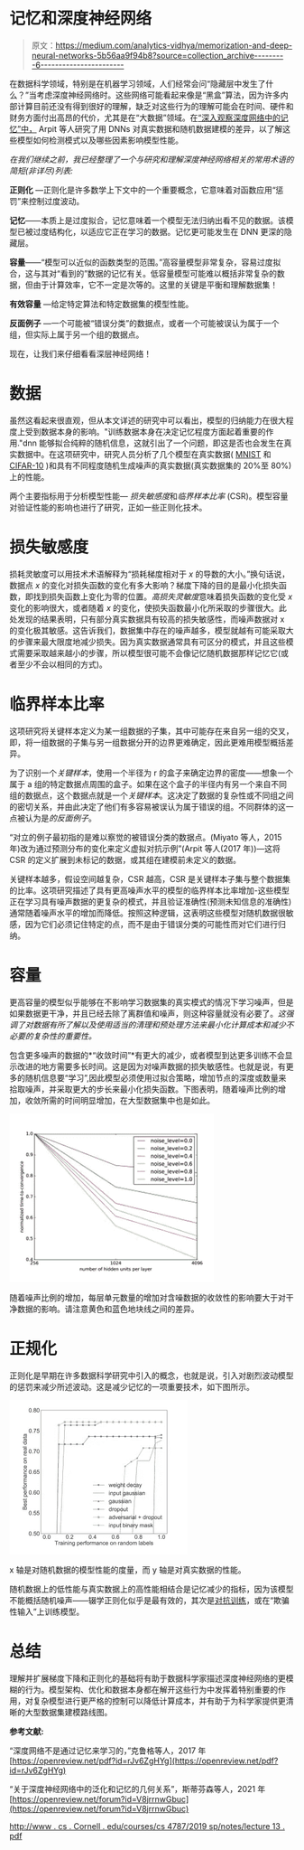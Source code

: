# 记忆和深度神经网络

> 原文：<https://medium.com/analytics-vidhya/memorization-and-deep-neural-networks-5b56aa9f94b8?source=collection_archive---------6----------------------->

在数据科学领域，特别是在机器学习领域，人们经常会问“隐藏层中发生了什么？”当考虑深度神经网络时。这些网络可能看起来像是“黑盒”算法，因为许多内部计算目前还没有得到很好的理解，缺乏对这些行为的理解可能会在时间、硬件和财务方面付出高昂的代价，尤其是在“大数据”领域。在[“深入观察深度网络中的记忆”中，](https://arxiv.org/pdf/1706.05394.pdf) Arpit 等人研究了用 DNNs 对真实数据和随机数据建模的差异，以了解这些模型如何检测模式以及哪些因素影响模型性能。

*在我们继续之前，我已经整理了一个与研究和理解深度神经网络相关的常用术语的简短(非详尽)列表:*

**正则化** —正则化是许多数学上下文中的一个重要概念，它意味着对函数应用“惩罚”来控制过度波动。

**记忆**——本质上是过度拟合，记忆意味着一个模型无法归纳出看不见的数据。该模型已被过度结构化，以适应它正在学习的数据。记忆更可能发生在 DNN 更深的隐藏层。

**容量**——“模型可以近似的函数类型的范围。”高容量模型非常复杂，容易过度拟合，这与其对“看到的”数据的记忆有关。低容量模型可能难以概括非常复杂的数据，但由于计算效率，它不一定是次等的。这里的关键是平衡和理解数据集！

**有效容量** —给定特定算法和特定数据集的模型性能。

**反面例子** —一个可能被“错误分类”的数据点，或者一个可能被误认为属于一个组，但实际上属于另一个组的数据点。

现在，让我们来仔细看看深层神经网络！

# **数据**

虽然这看起来很直观，但从本文详述的研究中可以看出，模型的归纳能力在很大程度上受到数据本身的影响。"训练数据本身在决定记忆程度方面起着重要的作用."dnn 能够拟合纯粹的随机信息，这就引出了一个问题，即这是否也会发生在真实数据中。在这项研究中，研究人员分析了几个模型在真实数据( [MNIST](https://deepai.org/dataset/mnist) 和 [CIFAR-10](https://www.cs.toronto.edu/~kriz/cifar.html) )和具有不同程度随机生成噪声的真实数据(真实数据集的 20%至 80%)上的性能。

两个主要指标用于分析模型性能— *损失敏感度*和*临界样本比率* (CSR)。模型容量对验证性能的影响也进行了研究，正如一些正则化技术。

# **损失敏感度**

损耗灵敏度可以用技术术语解释为“损耗梯度相对于 *x* 的导数的大小。”换句话说，数据点 *x* 的变化对损失函数的变化有多大影响？梯度下降的目的是最小化损失函数，即找到损失函数上变化为零的位置。*高损失灵敏度*意味着损失函数的变化受 *x* 变化的影响很大，或者随着 *x* 的变化，使损失函数最小化所采取的步骤很大。此处发现的结果表明，只有部分真实数据具有较高的损失敏感性，而噪声数据对 x 的变化极其敏感。这告诉我们，数据集中存在的噪声越多，模型就越有可能采取大的步骤来最大限度地减少损失。因为真实数据通常具有可区分的模式，并且这些模式需要采取越来越小的步骤，所以模型很可能不会像记忆随机数据那样记忆它(或者至少不会以相同的方式)。

# **临界样本比率**

这项研究将关键样本定义为某一组数据的子集，其中可能存在来自另一组的交叉，即，将一组数据的子集与另一组数据分开的边界更难确定，因此更难用模型概括差异。

为了识别一个*关键样本*，使用一个半径为 r 的盒子来确定边界的密度——想象一个属于 a 组的特定数据点周围的盒子。如果在这个盒子的半径内有另一个来自不同组的数据点，这个数据点就是一个*关键样本*。这决定了数据的复杂性或不同组之间的密切关系，并由此决定了他们有多容易被误认为属于错误的组。不同群体的这一点被认为是*的反面例子*。

“对立的例子最初指的是难以察觉的被错误分类的数据点。(Miyato 等人，2015 年)改为通过预测分布的变化来定义虚拟对抗示例”(Arpit 等人(2017 年))—这将 CSR 的定义扩展到未标记的数据，或其组在建模前未定义的数据。

关键样本越多，假设空间越复杂，CSR 越高，CSR 是关键样本子集与整个数据集的比率。这项研究描述了具有更高噪声水平的模型的临界样本比率增加-这些模型正在学习具有噪声数据的更复杂的模式，并且验证准确性(预测未知信息的准确性)通常随着噪声水平的增加而降低。按照这种逻辑，这表明这些模型对随机数据很敏感，因为它们必须记住特定的点，而不是由于错误分类的可能性而对它们进行归纳。

# **容量**

更高容量的模型似乎能够在不影响学习数据集的真实模式的情况下学习噪声，但是如果数据更干净，并且已经去除了离群值和噪声，则这种容量就没有必要了。*这强调了对数据有所了解以及使用适当的清理和预处理方法来最小化计算成本和减少不必要的复杂性的重要性。*

包含更多噪声的数据的*“收敛时间”*有更大的减少，或者模型到达更多训练不会显示改进的地方需要多长时间。这是因为对噪声数据的损失敏感性。也就是说，有更多的随机信息要“学习”,因此模型必须使用过拟合策略，增加节点的深度或数量来拾取噪声，并采取更大的步长来最小化损失函数。下图表明，随着噪声比例的增加，收敛所需的时间明显增加，在大型数据集中也是如此。

![](img/fa38230d2f8999fcdb617b18e22d8959.png)

随着噪声比例的增加，每层单元数量的增加对含噪数据的收敛性的影响要大于对干净数据的影响。请注意黄色和蓝色地块线之间的差异。

# **正规化**

正则化是早期在许多数据科学研究中引入的概念，也就是说，引入对剧烈波动模型的惩罚来减少所述波动。这是减少记忆的一项重要技术，如下图所示。

![](img/8d5b7c3f681c22a868b08b11988e48e8.png)

x 轴是对随机数据的模型性能的度量，而 y 轴是对真实数据的性能。

随机数据上的低性能与真实数据上的高性能相结合是记忆减少的指标，因为该模型不能概括随机噪声——辍学正则化似乎是最有效的，其次是[对抗训练](https://en.wikipedia.org/wiki/Adversarial_machine_learning#:~:text=Adversarial%20machine%20learning%20is%20a,in%20a%20machine%20learning%20model.)，或在“欺骗性输入”上训练模型。

# **总结**

理解并扩展梯度下降和正则化的基础将有助于数据科学家描述深度神经网络的更模糊的行为。模型架构、优化和数据本身都在解开这些行为中发挥着特别重要的作用，对复杂模型进行更严格的控制可以降低计算成本，并有助于为科学家提供更清晰的大型数据集建模路线图。

**参考文献:**

“深度网络不是通过记忆来学习的，”克鲁格等人，2017 年[https://openreview.net/pdf?id=rJv6ZgHYg](https://openreview.net/pdf?id=rJv6ZgHYg)

“关于深度神经网络中的泛化和记忆的几何关系”，斯蒂芬森等人，2021 年
[https://openreview.net/forum?id=V8jrrnwGbuc](https://openreview.net/forum?id=V8jrrnwGbuc)

[http://www . cs . Cornell . edu/courses/cs 4787/2019 sp/notes/lecture 13 . pdf](http://www.cs.cornell.edu/courses/cs4787/2019sp/notes/lecture13.pdf)